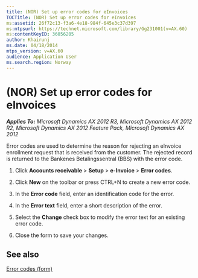 ```yaml
---
title: (NOR) Set up error codes for eInvoices
TOCTitle: (NOR) Set up error codes for eInvoices
ms:assetid: 26f72c13-f3a6-4e18-984f-645e3c37d397
ms:mtpsurl: https://technet.microsoft.com/library/Gg231001(v=AX.60)
ms:contentKeyID: 36056205
author: Khairunj
ms.date: 04/18/2014
mtps_version: v=AX.60
audience: Application User
ms.search.region: Norway
---
```


# (NOR) Set up error codes for eInvoices 


_**Applies To:** Microsoft Dynamics AX 2012 R3, Microsoft Dynamics AX 2012 R2, Microsoft Dynamics AX 2012 Feature Pack, Microsoft Dynamics AX 2012_

Error codes are used to determine the reason for rejecting an eInvoice enrollment request that is received from the customer. The rejected record is returned to the Bankenes Betalingssentral (BBS) with the error code.

1.  Click **Accounts receivable** \> **Setup** \> **e-Invoice** \> **Error codes**.

2.  Click **New** on the toolbar or press CTRL+N to create a new error code.

3.  In the **Error code** field, enter an identification code for the error.

4.  In the **Error text** field, enter a short description of the error.

5.  Select the **Change** check box to modify the error text for an existing error code.

6.  Close the form to save your changes.

## See also

[Error codes (form)](https://technet.microsoft.com/library/hh208978\(v=ax.60\))

  


